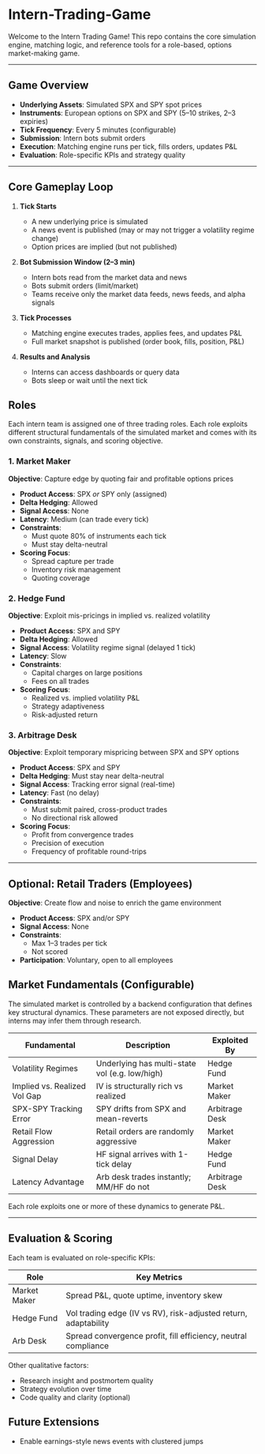 # Intern-Trading-Game

Welcome to the Intern Trading Game! This repo contains the core simulation engine, matching logic, and reference tools for a role-based, options market-making game.

---

## Game Overview

- **Underlying Assets**: Simulated SPX and SPY spot prices
- **Instruments**: European options on SPX and SPY (5–10 strikes, 2–3 expiries)
- **Tick Frequency**: Every 5 minutes (configurable)
- **Submission**: Intern bots submit orders
- **Execution**: Matching engine runs per tick, fills orders, updates P&L
- **Evaluation**: Role-specific KPIs and strategy quality

---

## Core Gameplay Loop

1. **Tick Starts**
   - A new underlying price is simulated
   - A news event is published (may or may not trigger a volatility regime change)
   - Option prices are implied (but not published)

2. **Bot Submission Window (2–3 min)**
   - Intern bots read from the market data and news
   - Bots submit orders (limit/market)
   - Teams receive only the market data feeds, news feeds, and alpha signals

3. **Tick Processes**
   - Matching engine executes trades, applies fees, and updates P&L
   - Full market snapshot is published (order book, fills, position, P&L)

4. **Results and Analysis**
   - Interns can access dashboards or query data
   - Bots sleep or wait until the next tick

## Roles

Each intern team is assigned one of three trading roles. Each role exploits different structural fundamentals of the simulated market and comes with its own constraints, signals, and scoring objective.

### 1. Market Maker

**Objective**: Capture edge by quoting fair and profitable options prices

- **Product Access**: SPX *or* SPY only (assigned)
- **Delta Hedging**: Allowed
- **Signal Access**: None
- **Latency**: Medium (can trade every tick)
- **Constraints**:
  - Must quote 80% of instruments each tick
  - Must stay delta-neutral
- **Scoring Focus**:
  - Spread capture per trade
  - Inventory risk management
  - Quoting coverage

### 2. Hedge Fund

**Objective**: Exploit mis-pricings in implied vs. realized volatility

- **Product Access**: SPX and SPY
- **Delta Hedging**: Allowed
- **Signal Access**: Volatility regime signal (delayed 1 tick)
- **Latency**: Slow
- **Constraints**:
  - Capital charges on large positions
  - Fees on all trades
- **Scoring Focus**:
  - Realized vs. implied volatility P&L
  - Strategy adaptiveness
  - Risk-adjusted return

### 3. Arbitrage Desk

**Objective**: Exploit temporary mispricing between SPX and SPY options

- **Product Access**: SPX and SPY
- **Delta Hedging**: Must stay near delta-neutral
- **Signal Access**: Tracking error signal (real-time)
- **Latency**: Fast (no delay)
- **Constraints**:
  - Must submit paired, cross-product trades
  - No directional risk allowed
- **Scoring Focus**:
  - Profit from convergence trades
  - Precision of execution
  - Frequency of profitable round-trips

---

## Optional: Retail Traders (Employees)

**Objective**: Create flow and noise to enrich the game environment

- **Product Access**: SPX and/or SPY
- **Signal Access**: None
- **Constraints**:
  - Max 1–3 trades per tick
  - Not scored
- **Participation**: Voluntary, open to all employees

## Market Fundamentals (Configurable)

The simulated market is controlled by a backend configuration that defines key structural dynamics. These parameters are not exposed directly, but interns may infer them through research.

| Fundamental                  | Description                                    | Exploited By   |
| ---------------------------- | ---------------------------------------------- | -------------- |
| Volatility Regimes           | Underlying has multi-state vol (e.g. low/high) | Hedge Fund     |
| Implied vs. Realized Vol Gap | IV is structurally rich vs realized            | Market Maker   |
| SPX-SPY Tracking Error       | SPY drifts from SPX and mean-reverts           | Arbitrage Desk |
| Retail Flow Aggression       | Retail orders are randomly aggressive          | Market Maker   |
| Signal Delay                 | HF signal arrives with 1-tick delay            | Hedge Fund     |
| Latency Advantage            | Arb desk trades instantly; MM/HF do not        | Arbitrage Desk |

Each role exploits one or more of these dynamics to generate P&L.

---


## Evaluation & Scoring

Each team is evaluated on role-specific KPIs:

| Role         | Key Metrics                                                       |
|--------------|--------------------------------------------------------------------|
| Market Maker | Spread P&L, quote uptime, inventory skew                          |
| Hedge Fund   | Vol trading edge (IV vs RV), risk-adjusted return, adaptability   |
| Arb Desk     | Spread convergence profit, fill efficiency, neutral compliance    |

Other qualitative factors:
- Research insight and postmortem quality
- Strategy evolution over time
- Code quality and clarity (optional)

## Future Extensions

- Enable earnings-style news events with clustered jumps
